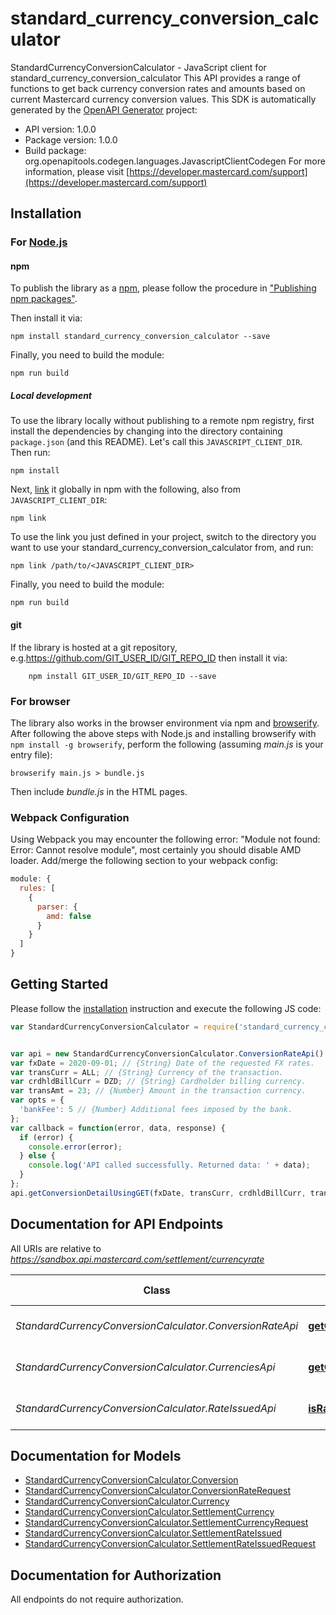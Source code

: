 # standard_currency_conversion_calculator

StandardCurrencyConversionCalculator - JavaScript client for standard_currency_conversion_calculator
This API provides a range of functions to get back currency conversion rates and amounts based on current Mastercard currency conversion values.
This SDK is automatically generated by the [OpenAPI Generator](https://openapi-generator.tech) project:

- API version: 1.0.0
- Package version: 1.0.0
- Build package: org.openapitools.codegen.languages.JavascriptClientCodegen
For more information, please visit [https://developer.mastercard.com/support](https://developer.mastercard.com/support)

## Installation

### For [Node.js](https://nodejs.org/)

#### npm

To publish the library as a [npm](https://www.npmjs.com/), please follow the procedure in ["Publishing npm packages"](https://docs.npmjs.com/getting-started/publishing-npm-packages).

Then install it via:

```shell
npm install standard_currency_conversion_calculator --save
```

Finally, you need to build the module:

```shell
npm run build
```

##### Local development

To use the library locally without publishing to a remote npm registry, first install the dependencies by changing into the directory containing `package.json` (and this README). Let's call this `JAVASCRIPT_CLIENT_DIR`. Then run:

```shell
npm install
```

Next, [link](https://docs.npmjs.com/cli/link) it globally in npm with the following, also from `JAVASCRIPT_CLIENT_DIR`:

```shell
npm link
```

To use the link you just defined in your project, switch to the directory you want to use your standard_currency_conversion_calculator from, and run:

```shell
npm link /path/to/<JAVASCRIPT_CLIENT_DIR>
```

Finally, you need to build the module:

```shell
npm run build
```

#### git

If the library is hosted at a git repository, e.g.https://github.com/GIT_USER_ID/GIT_REPO_ID
then install it via:

```shell
    npm install GIT_USER_ID/GIT_REPO_ID --save
```

### For browser

The library also works in the browser environment via npm and [browserify](http://browserify.org/). After following
the above steps with Node.js and installing browserify with `npm install -g browserify`,
perform the following (assuming *main.js* is your entry file):

```shell
browserify main.js > bundle.js
```

Then include *bundle.js* in the HTML pages.

### Webpack Configuration

Using Webpack you may encounter the following error: "Module not found: Error:
Cannot resolve module", most certainly you should disable AMD loader. Add/merge
the following section to your webpack config:

```javascript
module: {
  rules: [
    {
      parser: {
        amd: false
      }
    }
  ]
}
```

## Getting Started

Please follow the [installation](#installation) instruction and execute the following JS code:

```javascript
var StandardCurrencyConversionCalculator = require('standard_currency_conversion_calculator');


var api = new StandardCurrencyConversionCalculator.ConversionRateApi()
var fxDate = 2020-09-01; // {String} Date of the requested FX rates.
var transCurr = ALL; // {String} Currency of the transaction.
var crdhldBillCurr = DZD; // {String} Cardholder billing currency.
var transAmt = 23; // {Number} Amount in the transaction currency.
var opts = {
  'bankFee': 5 // {Number} Additional fees imposed by the bank.
};
var callback = function(error, data, response) {
  if (error) {
    console.error(error);
  } else {
    console.log('API called successfully. Returned data: ' + data);
  }
};
api.getConversionDetailUsingGET(fxDate, transCurr, crdhldBillCurr, transAmt, opts, callback);

```

## Documentation for API Endpoints

All URIs are relative to *https://sandbox.api.mastercard.com/settlement/currencyrate*

Class | Method | HTTP request | Description
------------ | ------------- | ------------- | -------------
*StandardCurrencyConversionCalculator.ConversionRateApi* | [**getConversionDetailUsingGET**](docs/ConversionRateApi.md#getConversionDetailUsingGET) | **GET** /conversion-rate | Get the currency conversion rate details.
*StandardCurrencyConversionCalculator.CurrenciesApi* | [**getCurrencyRateDataUsingGET**](docs/CurrenciesApi.md#getCurrencyRateDataUsingGET) | **GET** /settlement-currencies | getCurrencyRateData
*StandardCurrencyConversionCalculator.RateIssuedApi* | [**isRateIssuedUsingGET**](docs/RateIssuedApi.md#isRateIssuedUsingGET) | **GET** /conversion-rate-issued | Determine if the settlement rate has been issued.


## Documentation for Models

 - [StandardCurrencyConversionCalculator.Conversion](docs/Conversion.md)
 - [StandardCurrencyConversionCalculator.ConversionRateRequest](docs/ConversionRateRequest.md)
 - [StandardCurrencyConversionCalculator.Currency](docs/Currency.md)
 - [StandardCurrencyConversionCalculator.SettlementCurrency](docs/SettlementCurrency.md)
 - [StandardCurrencyConversionCalculator.SettlementCurrencyRequest](docs/SettlementCurrencyRequest.md)
 - [StandardCurrencyConversionCalculator.SettlementRateIssued](docs/SettlementRateIssued.md)
 - [StandardCurrencyConversionCalculator.SettlementRateIssuedRequest](docs/SettlementRateIssuedRequest.md)


## Documentation for Authorization

All endpoints do not require authorization.
